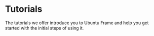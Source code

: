 # Tutorials

The tutorials we offer introduce you to Ubuntu Frame and help you get started with the initial steps of using it.

<!--Follow the example landing page structure provided at https://docs.google.com/document/d/1T2aiuVCsF5krBQdqt8Rfaq3gXzhxaypoyetkCSN8RL4/edit?tab=t.0#heading=h.pay9imh0oih0 and add Ubuntu Frame reference topics. -->